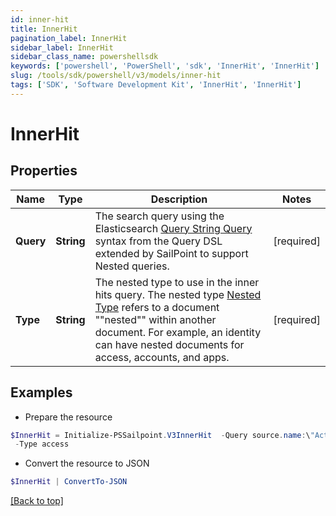 ```yaml
---
id: inner-hit
title: InnerHit
pagination_label: InnerHit
sidebar_label: InnerHit
sidebar_class_name: powershellsdk
keywords: ['powershell', 'PowerShell', 'sdk', 'InnerHit', 'InnerHit'] 
slug: /tools/sdk/powershell/v3/models/inner-hit
tags: ['SDK', 'Software Development Kit', 'InnerHit', 'InnerHit']
---
```



# InnerHit

## Properties

Name | Type | Description | Notes
------------ | ------------- | ------------- | -------------
**Query** | **String** | The search query using the Elasticsearch [Query String Query](https://www.elastic.co/guide/en/elasticsearch/reference/5.2/query-dsl-query-string-query.html#query-string) syntax from the Query DSL extended by SailPoint to support Nested queries. | [required]
**Type** | **String** | The nested type to use in the inner hits query.  The nested type [Nested Type](https://www.elastic.co/guide/en/elasticsearch/reference/current/nested.html) refers to a document ""nested"" within another document. For example, an identity can have nested documents for access, accounts, and apps. | [required]

## Examples

- Prepare the resource
```powershell
$InnerHit = Initialize-PSSailpoint.V3InnerHit  -Query source.name:\"Active Directory\" `
 -Type access
```

- Convert the resource to JSON
```powershell
$InnerHit | ConvertTo-JSON
```


[[Back to top]](#) 

